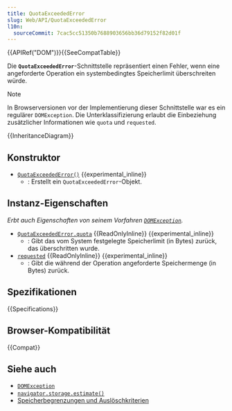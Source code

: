 ```yaml
---
title: QuotaExceededError
slug: Web/API/QuotaExceededError
l10n:
  sourceCommit: 7cac5cc51350b7688903656bb36d79152f82d01f
---
```


{{APIRef("DOM")}}{{SeeCompatTable}}

Die **`QuotaExceededError`**-Schnittstelle repräsentiert einen Fehler, wenn eine angeforderte Operation ein systembedingtes Speicherlimit überschreiten würde.

> [!NOTE]
> In Browserversionen vor der Implementierung dieser Schnittstelle war es ein regulärer `DOMException`. Die Unterklassifizierung erlaubt die Einbeziehung zusätzlicher Informationen wie `quota` und `requested`.

{{InheritanceDiagram}}

## Konstruktor

- [`QuotaExceededError()`](/de/docs/Web/API/QuotaExceededError/QuotaExceededError) {{experimental_inline}}
  - : Erstellt ein `QuotaExceededError`-Objekt.

## Instanz-Eigenschaften

_Erbt auch Eigenschaften von seinem Vorfahren [`DOMException`](/de/docs/Web/API/DOMException)._

- [`QuotaExceededError.quota`](/de/docs/Web/API/QuotaExceededError/quota) {{ReadOnlyInline}} {{experimental_inline}}
  - : Gibt das vom System festgelegte Speicherlimit (in Bytes) zurück, das überschritten wurde.
- [`requested`](/de/docs/Web/API/QuotaExceededError/requested) {{ReadOnlyInline}} {{experimental_inline}}
  - : Gibt die während der Operation angeforderte Speichermenge (in Bytes) zurück.

## Spezifikationen

{{Specifications}}

## Browser-Kompatibilität

{{Compat}}

## Siehe auch

- [`DOMException`](/de/docs/Web/API/DOMException)
- [`navigator.storage.estimate()`](/de/docs/Web/API/Navigator/storage/estimate)
- [Speicherbegrenzungen und Auslöschkriterien](/de/docs/Web/API/Storage_API/Storage_quotas_and_eviction_criteria)
